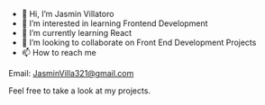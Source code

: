 - 👋 Hi, I’m Jasmin Villatoro
- 👀 I’m interested in learning Frontend Development
- 🌱 I’m currently learning React
- 💞️ I’m looking to collaborate on Front End Development Projects
- 📫 How to reach me 

Email: JasminVilla321@gmail.com

Feel free to take a look at my projects. 

